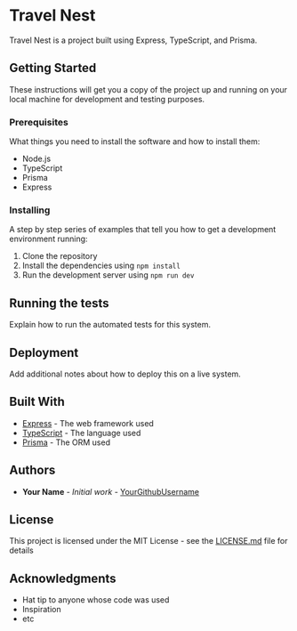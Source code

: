 # Travel Nest

Travel Nest is a project built using Express, TypeScript, and Prisma.

## Getting Started

These instructions will get you a copy of the project up and running on your local machine for development and testing purposes.

### Prerequisites

What things you need to install the software and how to install them:

- Node.js
- TypeScript
- Prisma
- Express

### Installing

A step by step series of examples that tell you how to get a development environment running:

1. Clone the repository
2. Install the dependencies using `npm install`
3. Run the development server using `npm run dev`

## Running the tests

Explain how to run the automated tests for this system.

## Deployment

Add additional notes about how to deploy this on a live system.

## Built With

- [Express](https://expressjs.com/) - The web framework used
- [TypeScript](https://www.typescriptlang.org/) - The language used
- [Prisma](https://www.prisma.io/) - The ORM used

## Authors

- **Your Name** - *Initial work* - [YourGithubUsername](https://github.com/YourGithubUsername)

## License

This project is licensed under the MIT License - see the [LICENSE.md](LICENSE.md) file for details

## Acknowledgments

- Hat tip to anyone whose code was used
- Inspiration
- etc